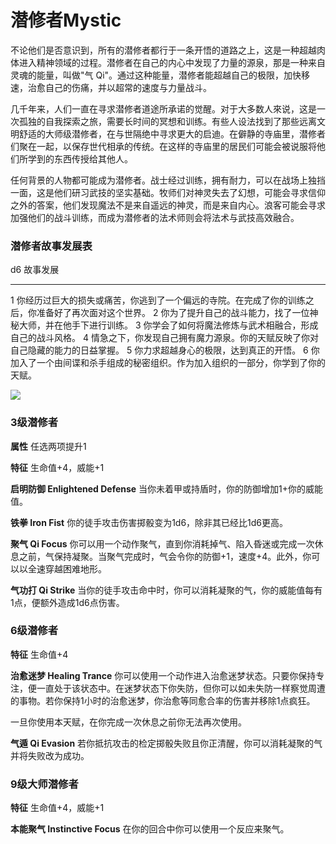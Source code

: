 # 潜修者Mystic

不论他们是否意识到，所有的潜修者都行于一条开悟的道路之上，这是一种超越肉体进入精神领域的过程。潜修者在自己的内心中发现了力量的源泉，那是一种来自灵魂的能量，叫做"气
Qi"。通过这种能量，潜修者能超越自己的极限，加快移速，治愈自己的伤痛，并以超常的速度与力量战斗。

几千年来，人们一直在寻求潜修者道途所承诺的觉醒。对于大多数人來说，这是一次孤独的自我探索之旅，需要长时间的冥想和训练。有些人设法找到了那些远离文明舒适的大师级潜修者，在与世隔绝中寻求更大的启迪。在僻静的寺庙里，潜修者们聚在一起，以保存世代相承的传统。在这样的寺庙里的居民们可能会被说服将他们所学到的东西传授给其他人。

任何背景的人物都可能成为潜修者。战士经过训练，拥有耐力，可以在战场上独挡一面，这是他们研习武技的坚实基础。牧师们对神灵失去了幻想，可能会寻求信仰之外的答案，他们发现魔法不是来自遥远的神灵，而是来自内心。浪客可能会寻求加强他们的战斗训练，而成为潜修者的法术师则会将法术与武技高效融合。

### 潜修者故事发展表

  d6   故事发展
  ---- ------------------------------------------------------------------------------------------------------
  1    你经历过巨大的损失或痛苦，你逃到了一个偏远的寺院。在完成了你的训练之后，你准备好了再次面对这个世界。
  2    你为了提升自己的战斗能力，找了一位神秘大师，并在他手下进行训练。
  3    你学会了如何将魔法修炼与武术相融合，形成自己的战斗风格。
  4    情急之下，你发现自己拥有魔力源泉。你的天赋反映了你对自己隐藏的能力的日益掌握。
  5    你力求超越身心的极限，达到真正的开悟。
  6    你加入了一个由间谍和杀手组成的秘密组织。作为加入组织的一部分，你学到了你的天赋。

![](https://sdlpic.oss-cn-beijing.aliyuncs.com/pic/%E6%BD%9C%E4%BF%AE%E8%80%85.PNG)

### 3级潜修者

**属性** 任选两项提升1

**特征** 生命值+4，威能+1

**启明防御 Enlightened Defense**
当你未着甲或持盾时，你的防御增加1+你的威能值。

**铁拳 Iron Fist** 你的徒手攻击伤害掷骰变为1d6，除非其已经比1d6更高。

**聚气 Qi Focus**
你可以用一个动作聚气，直到你消耗掉气、陷入昏迷或完成一次休息之前，气保持凝聚。当聚气完成时，气会令你的防御+1，速度+4。此外，你可以以全速穿越困难地形。

**气功打 Qi Strike**
当你的徒手攻击命中时，你可以消耗凝聚的气，你的威能值每有1点，便额外造成1d6点伤害。

### 6级潜修者

**特征** 生命值+4

**治愈迷梦 Healing Trance**
你可以使用一个动作进入治愈迷梦状态。只要你保持专注，便一直处于该状态中。在迷梦状态下你失防，但你可以如未失防一样察觉周遭的事物。若你保持1小时的治愈迷梦，你治愈等同愈合率的伤害并移除1点疯狂。

一旦你使用本天赋，在你完成一次休息之前你无法再次使用。

**气遁 Qi Evasion**
若你抵抗攻击的检定掷骰失败且你正清醒，你可以消耗凝聚的气并将失败改为成功。

### 9级大师潜修者

**特征** 生命值+4，威能+1

**本能聚气 Instinctive Focus** 在你的回合中你可以使用一个反应来聚气。
